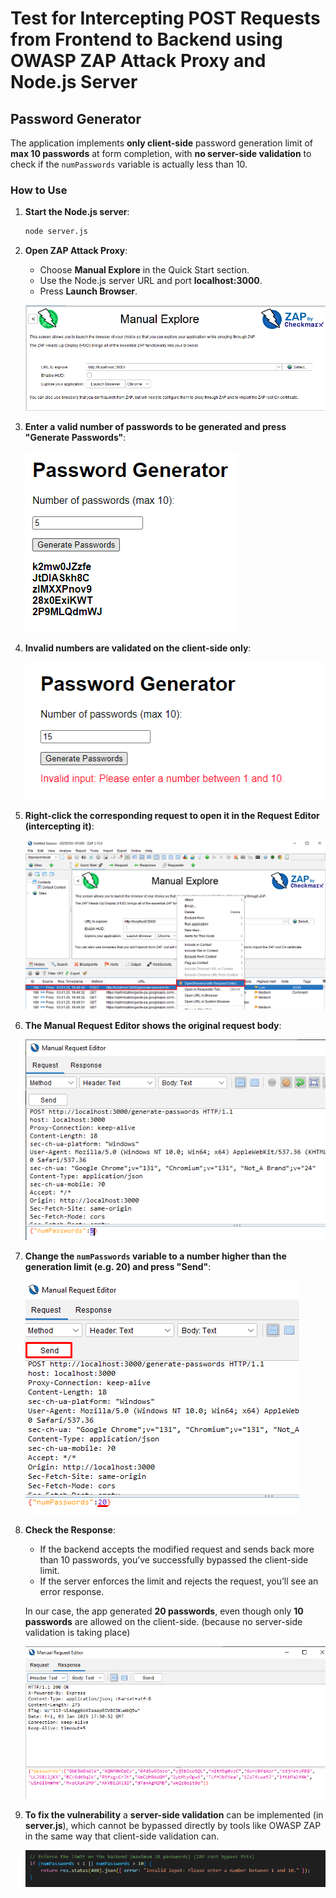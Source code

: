 # Test for Intercepting POST Requests from Frontend to Backend using OWASP ZAP Attack Proxy and Node.js Server

## Password Generator

The application implements **only client-side** password generation limit of **max 10 passwords** at form completion, with **no server-side validation** to check if the `numPasswords` variable is actually less than 10.

### How to Use

1. **Start the Node.js server**:
    ```bash
    node server.js
    ```

2. **Open ZAP Attack Proxy**:
   - Choose **Manual Explore** in the Quick Start section.
   - Use the Node.js server URL and port **localhost:3000**.
   - Press **Launch Browser**.

   ![ZAP Attack Proxy](screenshots/ss1.png)

3. **Enter a valid number of passwords to be generated and press "Generate Passwords"**:

   ![Password Generator](screenshots/ss2.png)

4. **Invalid numbers are validated on the client-side only**:

   ![Invalid Number Validation](screenshots/ss7.png)

5. **Right-click the corresponding request to open it in the Request Editor (intercepting it)**:

   ![Intercept Request in Request Editor](screenshots/ss3.png)

6. **The Manual Request Editor shows the original request body**:

   ![Manual Request Editor](screenshots/ss4.png)

7. **Change the `numPasswords` variable to a number higher than the generation limit (e.g. 20) and press "Send"**:

   ![Manual Request Editor](screenshots/ss5.png)

8. **Check the Response**:
   - If the backend accepts the modified request and sends back more than 10 passwords, you’ve successfully bypassed the client-side limit.
   - If the server enforces the limit and rejects the request, you’ll see an error response.
   
   In our case, the app generated **20 passwords**, even though only **10 passwords** are allowed on the client-side. (because no server-side validation is taking place)

   ![New Request Body](screenshots/ss6.png)

9. **To fix the vulnerability** a **server-side validation** can be implemented (in **server.js**), which cannot be bypassed directly by tools like OWASP ZAP in the same way that client-side validation can.

   ![Server-side validation fix](screenshots/ss8.png)
